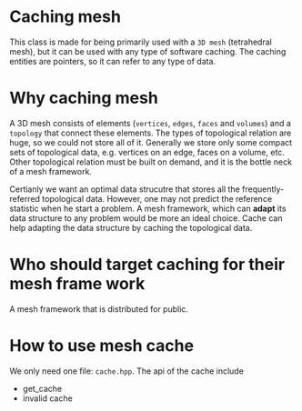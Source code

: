 # Caching mesh
This class is made for being primarily used with a `3D mesh` (tetrahedral mesh), but it can be used with any type of software caching. The caching entities are pointers, so it can refer to any type of data.

# Why caching mesh
A 3D mesh consists of elements (`vertices`, `edges`, `faces` and `volumes`) and a `topology` that connect these elements. The types of topological relation are huge, so we could not store all of it. Generally we store only some compact sets of topological data, e.g. vertices on an edge, faces on a volume, etc. Other topological relation must be built on demand, and it is the bottle neck of a mesh framework.

Certianly we want an optimal data strucutre that stores all the frequently-referred topological data. However, one may not predict the reference statistic when he start a problem. A mesh framework, which can **adapt** its data structure to any problem would be more an ideal choice. Cache can help adapting the data structure by caching the topological data.

# Who should target caching for their mesh frame work
A mesh framework that is distributed for public.

# How to use mesh cache
We only need one file: `cache.hpp`. The api of the cache include

- get_cache
- invalid cache
